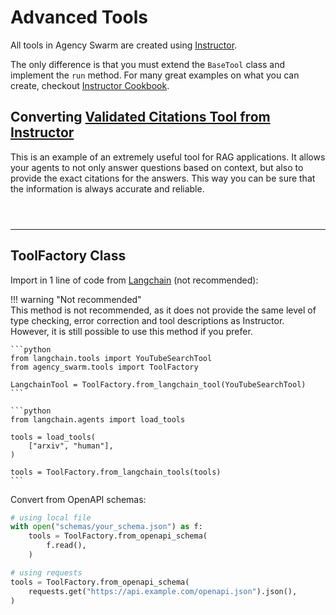 # Advanced Tools

All tools in Agency Swarm are created using [Instructor](https://github.com/jxnl/instructor). 

The only difference is that you must extend the `BaseTool` class and implement the `run` method. For many great examples on what you can create, checkout [Instructor Cookbook](https://jxnl.github.io/instructor/examples/).

## Converting [Validated Citations Tool from Instructor](https://jxnl.github.io/instructor/examples/exact_citations/#the-fact-class)

This is an example of an extremely useful tool for RAG applications. It allows your agents to not only answer questions based on context, but also to provide the exact citations for the answers. This way you can be sure that the information is always accurate and reliable.

```python




```


---


## ToolFactory Class

Import in 1 line of code from [Langchain](https://python.langchain.com/docs/integrations/tools) (not recommended):

!!! warning "Not recommended"  
    This method is not recommended, as it does not provide the same level of type checking, error correction and tool descriptions as Instructor. However, it is still possible to use this method if you prefer.

    ```python
    from langchain.tools import YouTubeSearchTool
    from agency_swarm.tools import ToolFactory
    
    LangchainTool = ToolFactory.from_langchain_tool(YouTubeSearchTool)
    ```
    
    ```python
    from langchain.agents import load_tools
    
    tools = load_tools(
        ["arxiv", "human"],
    )
    
    tools = ToolFactory.from_langchain_tools(tools)
    ```

Convert from OpenAPI schemas:

```python
# using local file
with open("schemas/your_schema.json") as f:
    tools = ToolFactory.from_openapi_schema(
        f.read(),
    )

# using requests
tools = ToolFactory.from_openapi_schema(
    requests.get("https://api.example.com/openapi.json").json(),
)
```